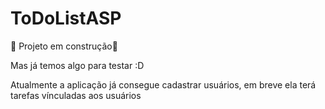 <h1> ToDoListASP </h1>
<p> 🚧 Projeto em construção🚧 </p>
<p>Mas já temos algo para testar :D</p>
<p>Atualmente a aplicação já consegue cadastrar usuários, em breve ela terá tarefas vínculadas aos usuários</p>



